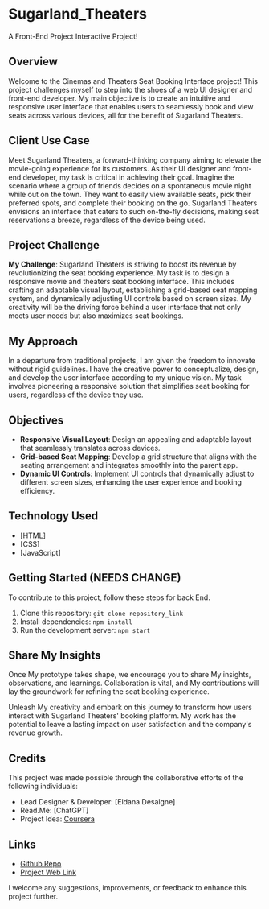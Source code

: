 # Sugarland_Theaters
 A Front-End Project Interactive Project!

## Overview
Welcome to the Cinemas and Theaters Seat Booking Interface project! This project challenges myself to step into the shoes of a web UI designer and front-end developer. My main objective is to create an intuitive and responsive user interface that enables users to seamlessly book and view seats across various devices, all for the benefit of Sugarland Theaters.

## Client Use Case
Meet Sugarland Theaters, a forward-thinking company aiming to elevate the movie-going experience for its customers. As their UI designer and front-end developer, my task is critical in achieving their goal. Imagine the scenario where a group of friends decides on a spontaneous movie night while out on the town. They want to easily view available seats, pick their preferred spots, and complete their booking on the go. Sugarland Theaters envisions an interface that caters to such on-the-fly decisions, making seat reservations a breeze, regardless of the device being used.

## Project Challenge
**My Challenge**: Sugarland Theaters is striving to boost its revenue by revolutionizing the seat booking experience. My task is to design a responsive movie and theaters seat booking interface. This includes crafting an adaptable visual layout, establishing a grid-based seat mapping system, and dynamically adjusting UI controls based on screen sizes. My creativity will be the driving force behind a user interface that not only meets user needs but also maximizes seat bookings.

## My Approach
In a departure from traditional projects, I am given the freedom to innovate without rigid guidelines. I have the creative power to conceptualize, design, and develop the user interface according to my unique vision. My task involves pioneering a responsive solution that simplifies seat booking for users, regardless of the device they use.

## Objectives
- **Responsive Visual Layout**: Design an appealing and adaptable layout that seamlessly translates across devices.
- **Grid-based Seat Mapping**: Develop a grid structure that aligns with the seating arrangement and integrates smoothly into the parent app.
- **Dynamic UI Controls**: Implement UI controls that dynamically adjust to different screen sizes, enhancing the user experience and booking efficiency.

## Technology Used
- [HTML]
- [CSS]
- [JavaScript]

## Getting Started (NEEDS CHANGE)
To contribute to this project, follow these steps for back End.
1. Clone this repository: `git clone repository_link`
2. Install dependencies: `npm install`
3. Run the development server: `npm start`

## Share My Insights
Once My prototype takes shape, we encourage you to share My insights, observations, and learnings. Collaboration is vital, and My contributions will lay the groundwork for refining the seat booking experience.

Unleash My creativity and embark on this journey to transform how users interact with Sugarland Theaters' booking platform. My work has the potential to leave a lasting impact on user satisfaction and the company's revenue growth.

## Credits

This project was made possible through the collaborative efforts of the following individuals:

- Lead Designer & Developer: [Eldana Desalgne]
- Read.Me: [ChatGPT]
- Project Idea: [Coursera](https://www.coursera.org/learn/showcase-create-a-responsive-seat-selector-ui-in-html-css-js)


## Links 
- [Github Repo](https://github.com/ed2022/Sugarland_Theaters) 
- [Project Web Link](https://github.com/ed2022/Sugarland_Theaters.git)

I welcome any suggestions, improvements, or feedback to enhance this project further.
